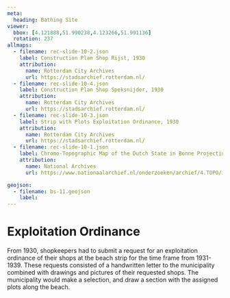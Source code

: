 ```yaml
---
meta:
  heading: Bathing Site
viewer:
  bbox: [4.121888,51.990238,4.123266,51.991136]
  rotation: 237
allmaps:
  - filename: rec-slide-10-2.json
    label: Construction Plan Shop Rijst, 1930
    attribution: 
      name: Rotterdam City Archives 
      url: https://stadsarchief.rotterdam.nl/
  - filename: rec-slide-10-4.json 
    label: Construction Plan Shop Speksnijder, 1930
    attribution:
      name: Rotterdam City Archives
      url: https://stadsarchief.rotterdam.nl/
  - filename: rec-slide-10-3.json
    label: Strip with Plots Exploitation Ordinance, 1930
    attribution:
      name: Rotterdam City Archives
      url: https://stadsarchief.rotterdam.nl/
  - filename: rec-slide-10-1.json
    label: Chromo-Topographic Map of the Dutch State in Bonne Projection, Hoek van Holland, 1903
    attribution:
      name: National Archives
      url: https://www.nationaalarchief.nl/onderzoeken/archief/4.TOPO/invnr/10.478D/file/NL-HaNA_4.TOPO_10.478D_R?eadID=4.TOPO&unitID=10.478D&query=

geojson:
  - filename: bs-11.geojson
    label:
---
```


# Exploitation Ordinance

From 1930, shopkeepers had to submit a request for an exploitation ordinance of their shops at the beach strip for the time frame from 1931-1939. These requests consisted of a handwritten letter to the municipality combined with drawings and pictures of their requested shops. The municipality would make a selection, and draw a section with the assigned plots along the beach.